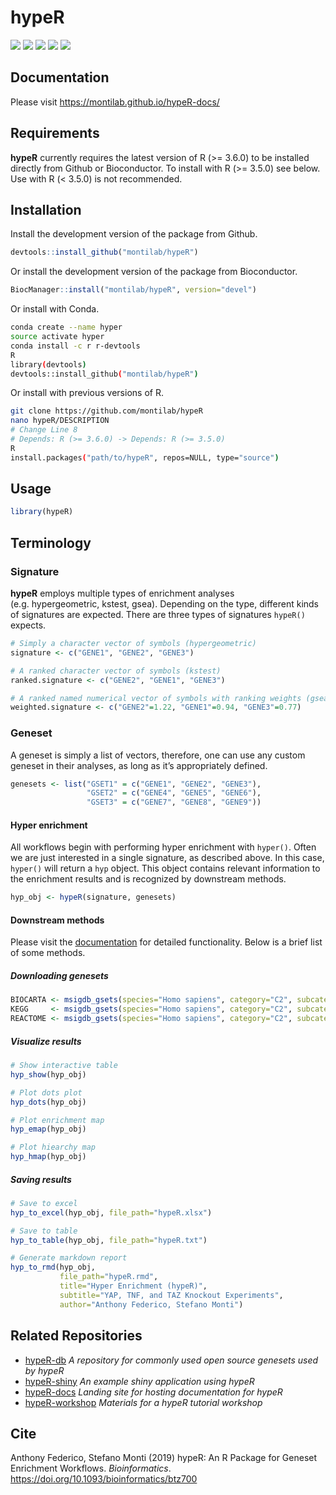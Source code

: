 
<!-- README.md is generated from README.Rmd. Please edit that file -->

# hypeR

[![](https://img.shields.io/badge/bioconductor-3.9-3a6378.svg)](https://doi.org/doi:10.18129/B9.bioc.hypeR)
[![](https://img.shields.io/badge/platforms-linux%20%7C%20osx%20%7C%20win-2a89a1.svg)](https://bioconductor.org/checkResults/3.9/bioc-LATEST/hypeR/)
[![](https://img.shields.io/badge/lifecycle-maturing-4ba598.svg)](https://www.tidyverse.org/lifecycle/#maturing)
[![](https://bioconductor.org/shields/build/devel/bioc/hypeR.svg)](https://bioconductor.org/checkResults/devel/bioc-LATEST/hypeR/)
[![](https://img.shields.io/github/last-commit/montilab/hypeR.svg)](https://github.com/montilab/hypeR/commits/master)

## Documentation

Please visit <https://montilab.github.io/hypeR-docs/>

## Requirements

**hypeR** currently requires the latest version of R (\>= 3.6.0) to be
installed directly from Github or Bioconductor. To install with R (\>=
3.5.0) see below. Use with R (\< 3.5.0) is not recommended.

## Installation

Install the development version of the package from Github.

``` r
devtools::install_github("montilab/hypeR")
```

Or install the development version of the package from Bioconductor.

``` r
BiocManager::install("montilab/hypeR", version="devel")
```

Or install with Conda.

``` bash
conda create --name hyper
source activate hyper
conda install -c r r-devtools
R
library(devtools)
devtools::install_github("montilab/hypeR")
```

Or install with previous versions of R.

``` bash
git clone https://github.com/montilab/hypeR
nano hypeR/DESCRIPTION
# Change Line 8
# Depends: R (>= 3.6.0) -> Depends: R (>= 3.5.0)
R
install.packages("path/to/hypeR", repos=NULL, type="source")
```

## Usage

``` r
library(hypeR)
```

## Terminology

### Signature

**hypeR** employs multiple types of enrichment analyses
(e.g. hypergeometric, kstest, gsea). Depending on the type, different
kinds of signatures are expected. There are three types of signatures
`hypeR()` expects.

``` r
# Simply a character vector of symbols (hypergeometric)
signature <- c("GENE1", "GENE2", "GENE3")

# A ranked character vector of symbols (kstest)
ranked.signature <- c("GENE2", "GENE1", "GENE3")

# A ranked named numerical vector of symbols with ranking weights (gsea)
weighted.signature <- c("GENE2"=1.22, "GENE1"=0.94, "GENE3"=0.77)
```

### Geneset

A geneset is simply a list of vectors, therefore, one can use any custom
geneset in their analyses, as long as it’s appropriately defined.

``` r
genesets <- list("GSET1" = c("GENE1", "GENE2", "GENE3"),
                 "GSET2" = c("GENE4", "GENE5", "GENE6"),
                 "GSET3" = c("GENE7", "GENE8", "GENE9"))
```

#### Hyper enrichment

All workflows begin with performing hyper enrichment with `hyper()`.
Often we are just interested in a single signature, as described above.
In this case, `hyper()` will return a `hyp` object. This object contains
relevant information to the enrichment results and is recognized by
downstream methods.

``` r
hyp_obj <- hypeR(signature, genesets)
```

#### Downstream methods

Please visit the [documentation](https://montilab.github.io/hypeR-docs/)
for detailed functionality. Below is a brief list of some methods.

##### Downloading genesets

``` r
BIOCARTA <- msigdb_gsets(species="Homo sapiens", category="C2", subcategory="CP:BIOCARTA")
KEGG     <- msigdb_gsets(species="Homo sapiens", category="C2", subcategory="CP:KEGG")
REACTOME <- msigdb_gsets(species="Homo sapiens", category="C2", subcategory="CP:REACTOME")
```

##### Visualize results

``` r
# Show interactive table
hyp_show(hyp_obj)

# Plot dots plot
hyp_dots(hyp_obj)

# Plot enrichment map
hyp_emap(hyp_obj)

# Plot hiearchy map
hyp_hmap(hyp_obj)
```

##### Saving results

``` r
# Save to excel
hyp_to_excel(hyp_obj, file_path="hypeR.xlsx")

# Save to table
hyp_to_table(hyp_obj, file_path="hypeR.txt")

# Generate markdown report
hyp_to_rmd(hyp_obj,
           file_path="hypeR.rmd",
           title="Hyper Enrichment (hypeR)",
           subtitle="YAP, TNF, and TAZ Knockout Experiments",
           author="Anthony Federico, Stefano Monti")
```

## Related Repositories

  - [hypeR-db](https://github.com/montilab/hypeR-db) *A repository for
    commonly used open source genesets used by hypeR*
  - [hypeR-shiny](https://github.com/montilab/hypeR-shiny) *An example
    shiny application using hypeR*
  - [hypeR-docs](https://github.com/montilab/hypeR-docs) *Landing site
    for hosting documentation for hypeR*
  - [hypeR-workshop](https://github.com/montilab/hypeR-workshop)
    *Materials for a hypeR tutorial workshop*

## Cite

Anthony Federico, Stefano Monti (2019) hypeR: An R Package for Geneset
Enrichment Workflows. *Bioinformatics*.
<https://doi.org/10.1093/bioinformatics/btz700>
